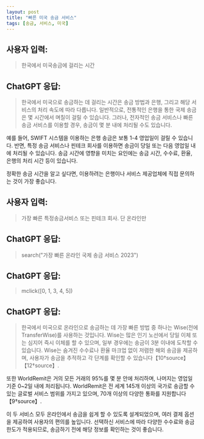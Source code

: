 ```yaml
---
layout: post
title: "빠른 미국 송금 서비스"
tags: [송금, 서비스, 미국]
---
```


## 사용자 입력:
> 한국에서 미국송금에 걸리는 시간

## ChatGPT 응답:
> 한국에서 미국으로 송금하는 데 걸리는 시간은 송금 방법과 은행, 그리고 해당 서비스의 처리 속도에 따라 다릅니다. 일반적으로, 전통적인 은행을 통한 국제 송금은 몇 시간에서 며칠이 걸릴 수 있습니다. 그러나, 전자적인 송금 서비스나 빠른 송금 서비스를 이용할 경우, 송금이 몇 분 내에 처리될 수도 있습니다. 

예를 들어, SWIFT 시스템을 이용하는 은행 송금은 보통 1-4 영업일이 걸릴 수 있습니다. 반면, 특정 송금 서비스나 핀테크 회사를 이용하면 송금이 당일 또는 다음 영업일 내에 처리될 수 있습니다. 송금 시간에 영향을 미치는 요인에는 송금 시간, 수수료, 환율, 은행의 처리 시간 등이 있습니다. 

정확한 송금 시간을 알고 싶다면, 이용하려는 은행이나 서비스 제공업체에 직접 문의하는 것이 가장 좋습니다.

## 사용자 입력:
> 가장 빠른 특정송금서비스 또는 핀테크 회사. 단 온라인만

## ChatGPT 응답:
> search("가장 빠른 온라인 국제 송금 서비스 2023")

## ChatGPT 응답:
> mclick([0, 1, 3, 4, 5])

## ChatGPT 응답:
> 한국에서 미국으로 온라인으로 송금하는 데 가장 빠른 방법 중 하나는 Wise(전에 TransferWise)를 사용하는 것입니다. Wise는 많은 인기 노선에서 당일 이체 또는 심지어 즉시 이체를 할 수 있으며, 일부 경우에는 송금이 3분 이내에 도착할 수 있습니다. Wise는 숨겨진 수수료나 환율 마크업 없이 저렴한 해외 송금을 제공하며, 사용자가 송금을 추적하고 각 단계를 확인할 수 있습니다【10†source】【12†source】.

또한 WorldRemit은 거의 모든 거래의 95%를 몇 분 안에 처리하며, 나머지는 영업일 기준 0~2일 내에 처리됩니다. WorldRemit은 전 세계 145개 이상의 국가로 송금할 수 있는 글로벌 서비스 범위를 가지고 있으며, 70개 이상의 다양한 통화를 지원합니다【9†source】.

이 두 서비스 모두 온라인에서 송금을 쉽게 할 수 있도록 설계되었으며, 여러 결제 옵션을 제공하여 사용자의 편의를 높입니다. 선택하신 서비스에 따라 다양한 수수료와 송금 한도가 적용되므로, 송금하기 전에 해당 정보를 확인하는 것이 좋습니다.

